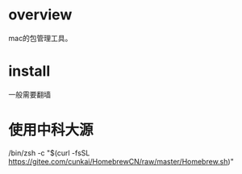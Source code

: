# overview
mac的包管理工具。  

# install
一般需要翻墙  

# 使用中科大源
/bin/zsh -c "$(curl -fsSL https://gitee.com/cunkai/HomebrewCN/raw/master/Homebrew.sh)"